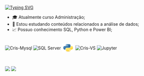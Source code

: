 [![Typing SVG](https://readme-typing-svg.demolab.com?font=Fira+Code&pause=1000&color=6793F7&width=435&lines=Olá%2C++me+chamo+Lucas.;Bem-vindo+ao+meu+perfil+no+Github!+)](https://git.io/typing-svg)

- 🎓 Atualmente curso Administração;
- 🌱 Estou estudando conteúdos relacionados a análise de dados;
- 📈 Possuo conhecimento SQL, Python e Power BI;

<div style="display: inline_block"><br>
  <img align="center" alt= "Cris-Mysql" height="60" width="40" src="https://cdn.jsdelivr.net/gh/devicons/devicon/icons/mysql/mysql-original-wordmark.svg"> 
  <img align="center" alt="SQL Server" height="60" width="40" src="https://cdn.jsdelivr.net/gh/devicons/devicon@latest/icons/microsoftsqlserver/microsoftsqlserver-original.svg">
  <img align="center" alt="Rafa-Python" height="30" width="40" src="https://raw.githubusercontent.com/devicons/devicon/master/icons/python/python-original.svg">
  <img align="center" alt="Cris-VS" height="35" width="40" src="https://cdn.jsdelivr.net/gh/devicons/devicon/icons/vscode/vscode-original.svg">
  <img align="center" alt="Jupyter" height="60" width="40" src="https://cdn.jsdelivr.net/gh/devicons/devicon/icons/jupyter/jupyter-original.svg">

</div><br>
 
  ##
  
<div> 
  <a href = "mailto:lucas.cesar1617@gmail.com"><img src="https://img.shields.io/badge/-Gmail-%23333?style=for-the-badge&logo=gmail&logoColor=white" target="_blank"></a>
  <a href="https://www.linkedin.com/in/lucas-cesar-silva" target="_blank"><img src="https://img.shields.io/badge/-LinkedIn-%230077B5?style=for-the-badge&logo=linkedin&logoColor=white" target="_blank"></a> 
  
</div>
